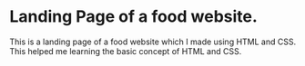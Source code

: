 # Landing Page of a food website.
This is a landing page of a food website which I made using HTML and CSS. This helped me learning the basic concept of HTML and CSS. 
